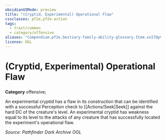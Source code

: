 ```yaml
---
obsidianUIMode: preview
title: "(Cryptid, Experimental) Operational Flaw"
cssclasses: pf2e,pf2e-action
tags:
  - trait/common
  - category/offensive
aliases: "Compendium.pf2e.bestiary-family-ability-glossary.Item.xxI7QpVWLiGjdu4B"
license: OGL
---
```

# (Cryptid, Experimental) Operational Flaw

### 

**Category** offensive; 




An experimental cryptid has a flaw in its construction that can be identified with a successful Perception check to [[Actions/Seek|Seek]] against the hard DC of the creature's level. An experimental cryptid has weakness equal to its level to the attacks of any creature that has successfully located the experiment's operational flaw.

*Source: Pathfinder Dark Archive*
*OGL*